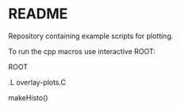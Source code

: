 
README
=============

Repository containing example scripts for plotting. 

To run the cpp macros use interactive ROOT:

ROOT

.L overlay-plots.C

makeHisto() 

